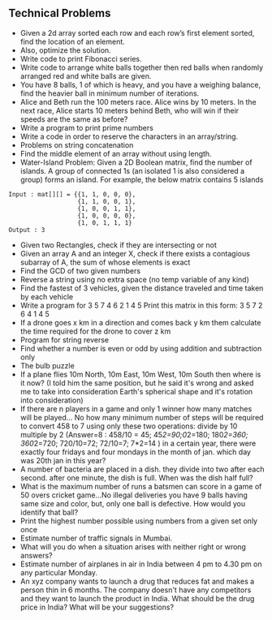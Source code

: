 ## Technical Problems

- Given a 2d array sorted each row and each row’s first element sorted, find the location of an element.
- Also, optimize the solution.
- Write code to print Fibonacci series.
- Write code to arrange white balls together then red balls when randomly arranged red and white balls are given.
- You have 8 balls, 1 of which is heavy, and you have a weighing balance, find the heavier ball in minimum number of iterations.
- Alice and Beth run the 100 meters race. Alice wins by 10 meters. In the next race, Alice starts 10 meters behind Beth, who will win if their speeds are the same as before?
- Write a program to print prime numbers
- Write a code in order to reserve the characters in an array/string.
- Problems on string concatenation
- Find the middle element of an array without using length.
- Water-Island Problem: Given a 2D Boolean matrix, find the number of islands. A group of connected 1s (an isolated 1 is also considered a group) forms an island. For example, the below matrix contains 5 islands

```
Input : mat[][] = {{1, 1, 0, 0, 0},
                   {1, 1, 0, 0, 1},
                   {1, 0, 0, 1, 1},
                   {1, 0, 0, 0, 0},
                   {1, 0, 1, 1, 1}
Output : 3
```

- Given two Rectangles, check if they are intersecting or not
- Given an array A and an integer X, check if there exists a contagious subarray of A, the sum of whose elements is exact
- Find the GCD of two given numbers
- Reverse a string using no extra space (no temp variable of any kind)
- Find the fastest of 3 vehicles, given the distance traveled and time taken by each vehicle
- Write a program for
  3 5 7
  4 6 2
  1 4 5 Print this matrix in this form: 3 5 7 2 6 4 1 4 5
- If a drone goes x km in a direction and comes back y km them calculate the time required for the drone to cover z km
- Program for string reverse
- Find whether a number is even or odd by using addition and subtraction only
- The bulb puzzle
- If a plane flies 10m North, 10m East, 10m West, 10m South then where is it now? (I told him the same position, but he said it's wrong and asked me to take into consideration Earth's spherical shape and it's rotation into consideration)
- If there are n players in a game and only 1 winner how many matches will be played... No
  how many minimum number of steps will be required to convert 458 to 7 using only these two operations: divide by 10 multiple by 2 (Answer=8 : 458/10 = 45; 45*2=90;0*2=180; 180*2=360; 360*2=720; 720/10=72; 72/10=7; 7\*2=14 )
  in a certain year, there were exactly four fridays and four mondays in the month of jan. which day was 20th jan in this year?
- A number of bacteria are placed in a dish. they divide into two after each second. after one minute, the dish is full. When was the dish half full?
- What is the maximum number of runs a batsmen can score in a game of 50 overs cricket game...No illegal deliveries
  you have 9 balls having same size and color, but, only one ball is defective. How would you identify that ball?
- Print the highest number possible using numbers from a given set only once
- Estimate number of traffic signals in Mumbai.
- What will you do when a situation arises with neither right or wrong answers?
- Estimate number of airplanes in air in India between 4 pm to 4.30 pm on any particular Monday.
- An xyz company wants to launch a drug that reduces fat and makes a person thin in 6 months. The company doesn't have any competitors and they want to launch the product in India. What should be the drug price in India? What will be your suggestions?
